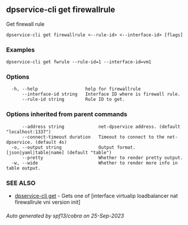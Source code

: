 ## dpservice-cli get firewallrule

Get firewall rule

```
dpservice-cli get firewallrule <--rule-id> <--interface-id> [flags]
```

### Examples

```
dpservice-cli get fwrule --rule-id=1 --interface-id=vm1
```

### Options

```
  -h, --help                  help for firewallrule
      --interface-id string   Interface ID where is firewall rule.
      --rule-id string        Rule ID to get.
```

### Options inherited from parent commands

```
      --address string             net-dpservice address. (default "localhost:1337")
      --connect-timeout duration   Timeout to connect to the net-dpservice. (default 4s)
  -o, --output string              Output format. [json|yaml|table|name] (default "table")
      --pretty                     Whether to render pretty output.
  -w, --wide                       Whether to render more info in table output.
```

### SEE ALSO

* [dpservice-cli get](dpservice-cli_get.md)	 - Gets one of [interface virtualip loadbalancer nat firewallrule vni version init]

###### Auto generated by spf13/cobra on 25-Sep-2023
